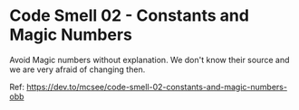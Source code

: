 # Code Smell 02 - Constants and Magic Numbers

Avoid Magic numbers without explanation. We don't know their source and we are very afraid of changing then.

Ref: https://dev.to/mcsee/code-smell-02-constants-and-magic-numbers-obb

